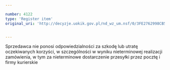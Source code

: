 ```yaml
---

number: 4122
type: 'Register item'
original_uri: 'http://decyzje.uokik.gov.pl/nd_wz_um.nsf/0/3FE2762998CB5CCAC1257AD1003AA681?OpenDocument'


---
```


Sprzedawca nie ponosi odpowiedzialności za szkodę lub utratę oczekiwanych korzyści, w szczególności w wyniku nieterminowej realizacji zamówienia, w tym za nieterminowe dostarczenie przesyłki przez pocztę i firmy kurierskie
